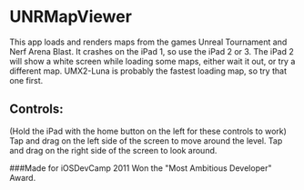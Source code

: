 UNRMapViewer
============

This app loads and renders maps from the games Unreal Tournament and Nerf Arena Blast.
It crashes on the iPad 1, so use the iPad 2 or 3. The iPad 2 will show a white screen while loading some maps, either wait it out, or try a different map.
UMX2-Luna is probably the fastest loading map, so try that one first.

Controls:
---------
(Hold the iPad with the home button on the left for these controls to work)
Tap and drag on the left side of the screen to move around the level.
Tap and drag on the right side of the screen to look around.

###Made for iOSDevCamp 2011
Won the "Most Ambitious Developer" Award.
